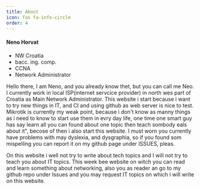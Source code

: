```yaml
---
title: About
icon: fas fa-info-circle
order: 4
---
```

#### Neno Horvat 
* NW Croatia
* bacc. ing. comp.
* CCNA
* Network Administrator

Hello there, I am Neno, and you already know thet, but you can call me Neo. I currently work in local ISP(internet servcice provider) in north wes part of Croatia as Main Network Administrator. This website i start because i want to try new things in IT, and CI and using github as web server is nice to test. Mikrotik is currently my weak point, because i don't know as manny things as i need to know to start use them in evry day life, one time one smart guy has say learn all you can found about one topic then teach sombody eals about it", becose of then i also start this website. I must worn you currently have problems with may dyslexia, and dysgraphia, so if you found som mispelling you can report it on my github page under ISSUES, pleas.

On this website i well not try to write about tech topics and I will not try to teach you about IT topics. This week bee website on witch you can read and learn something about networking, also you as reader an go to my github repo under Issues and you may request IT topics on which i will write on this website.

